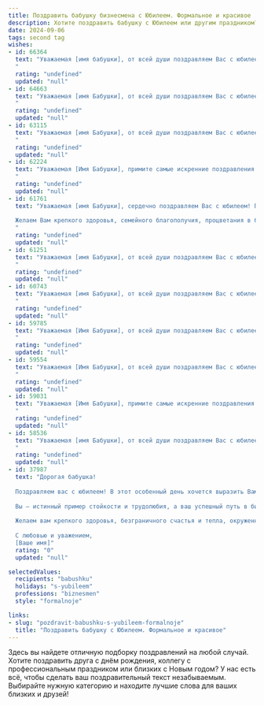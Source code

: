 ```yaml
---
title: Поздравить бабушку бизнесмена с Юбилеем. Формальное и красивое
description: Хотите поздравить бабушку с Юбилеем или другим праздником? Наш ИИ создаст незабываемое поздравление, а вы обязательно выделитесь среди других.  
date: 2024-09-06
tags: second tag
wishes:
- id: 66364
  text: "Уважаемая [имя бабушки], от всей души поздравляем Вас с юбилеем! Желаем Вам крепкого здоровья, неиссякаемой энергии, семейного благополучия и успехов в Ваших делах. Пусть Ваша жизнь будет наполнена радостью, любовью и теплом!
  "
  rating: "undefined"
  updated: "null"
- id: 64663
  text: "Уважаемая [имя Бабушки], от всей души поздравляем Вас с юбилеем!  Желаем Вам крепкого здоровья, благополучия и процветания. Пусть Ваша жизненная мудрость и богатый опыт продолжают вдохновлять нас, а Ваша деловая хватка всегда приносит успех. Счастья, радости и долгих лет жизни!
  "
  rating: "undefined"
  updated: "null"
- id: 63115
  text: "Уважаемая [имя Бабушки], от всей души поздравляем Вас с юбилеем! Ваша неутомимая энергия, деловая хватка и блестящий ум всегда служили примером для нас.  Желаем Вам крепкого здоровья, благополучия и новых успехов в Ваших многочисленных начинаниях. Пусть этот день станет ярким и запоминающимся моментом в Вашей богатой жизни!
  "
  rating: "undefined"
  updated: "null"
- id: 62224
  text: "Уважаемая [Имя Бабушки], примите самые искренние поздравления с замечательным юбилеем! Желаем Вам крепкого здоровья, благополучия и долгих лет жизни, полных радости и тепла. Ваш  бизнес-опыт, мудрость и  жизненная энергия – пример для подражания! Пусть каждый день  будет наполнен  счастьем и  успехом.
  "
  rating: "undefined"
  updated: "null"
- id: 61761
  text: "Уважаемая [имя Бабушки], сердечно поздравляем Вас с юбилеем! Пусть этот день станет ярким символом Вашей богатой жизни, полной достижений и радостей!
  
  Желаем Вам крепкого здоровья, семейного благополучия, процветания в бизнесе и, главное, душевного покоя! Пусть каждый день приносит Вам новые достижения и приятные моменты.
  "
  rating: "undefined"
  updated: "null"
- id: 61251
  text: "Уважаемая [имя Бабушки], от всей души поздравляем Вас с юбилеем! В этот знаменательный день мы желаем Вам крепкого здоровья, благополучия, семейного тепла и новых ярких впечатлений. Ваша мудрость, жизненный опыт и неугасимый оптимизм вдохновляют всех, кто Вас знает. Пусть Ваши бизнес-проекты продолжают процветать, а каждый день приносит радость и удовлетворение. С Днем рождения!
  "
  rating: "undefined"
  updated: "null"
- id: 60743
  text: "Уважаемая [имя Бабушки], от всей души поздравляем Вас с юбилеем! Ваш богатый жизненный опыт, мудрость и деловая хватка, сформировавшие Вас как  успешного бизнесмена,  являются примером для  всех нас. Желаем Вам крепкого здоровья, благополучия и  многих  лет счастливой жизни!
  "
  rating: "undefined"
  updated: "null"
- id: 59785
  text: "Уважаемая [Имя Бабушки], от всей души поздравляем Вас с юбилеем! Ваша многолетняя успешная карьера бизнесмена – пример целеустремленности и трудолюбия. Желаем Вам крепкого здоровья, благополучия и процветания в будущем. Пусть каждый день дарит Вам радость, а жизнь будет наполнена счастьем и любовью!
  "
  rating: "undefined"
  updated: "null"
- id: 59554
  text: "Уважаемая [Имя Бабушки], от всей души поздравляем Вас с юбилеем!  Ваша многолетняя успешная деятельность в сфере бизнеса – это пример для подражания,  доказательство  Вашей целеустремлённости и неутомимой энергии. Желаем Вам крепкого здоровья,  неиссякаемого оптимизма и  дальнейших успехов в Ваших начинаниях.  Пусть  каждый день приносит  радость и  удовлетворение!
  "
  rating: "undefined"
  updated: "null"
- id: 59031
  text: "Уважаемая [Имя Бабушки], примите самые искренние поздравления с юбилеем! Ваша неутомимая энергия, деловая хватка и мудрость всегда были примером для всех, кто вас знает. Желаем вам крепкого здоровья, благополучия, радости и новых свершений! Пусть каждый день дарит вам новые возможности и счастливые моменты!
  "
  rating: "undefined"
  updated: "null"
- id: 58536
  text: "Уважаемая [имя Бабушки], от всей души поздравляем Вас с юбилеем! Желаем Вам крепкого здоровья, неисчерпаемой энергии, благополучия и процветания. Пусть Ваша деловая хватка и безупречный бизнес-инстинкт продолжают приносить плоды, а  окружающие всегда ценят Вашу мудрость и опыт.
  "
  rating: "undefined"
  updated: "null"
- id: 37987
  text: "Дорогая бабушка!
  
  Поздравляем вас с юбилеем! В этот особенный день хочется выразить Вам самые искренние поздравления и пожелания. Ваше жизненное путешествие, наполненное яркими моментами и мудростью, служит вдохновением для всех нас.
  
  Вы — истинный пример стойкости и трудолюбия, а ваш успешный путь в бизнесе вдохновляет не только близких, но и многих людей вокруг. Ваши достижения и стремление к новым вершинам заслуживают высшей похвалы.
  
  Желаем вам крепкого здоровья, безграничного счастья и тепла, окруженного заботой родных. Пусть каждый новый день приносит радость и удовлетворение, а мечты сбываются с легкостью.
  
  С любовью и уважением,
  [Ваше имя]"
  rating: "0"
  updated: "null"

selectedValues:
  recipients: "babushku"
  holidays: "s-yubileem"
  professions: "biznesmen"
  style: "formalnoje"

links:
- slug: "pozdravit-babushku-s-yubileem-formalnoje"
  title: "Поздравить бабушку с Юбилеем. Формальное и красивое"
---
```


Здесь вы найдете отличную подборку поздравлений на любой случай. 
Хотите поздравить друга с днём рождения, коллегу с профессиональным праздником или близких с Новым годом? У нас есть всё, чтобы сделать ваш поздравительный текст незабываемым. Выбирайте нужную категорию и находите лучшие слова для ваших близких и друзей!
